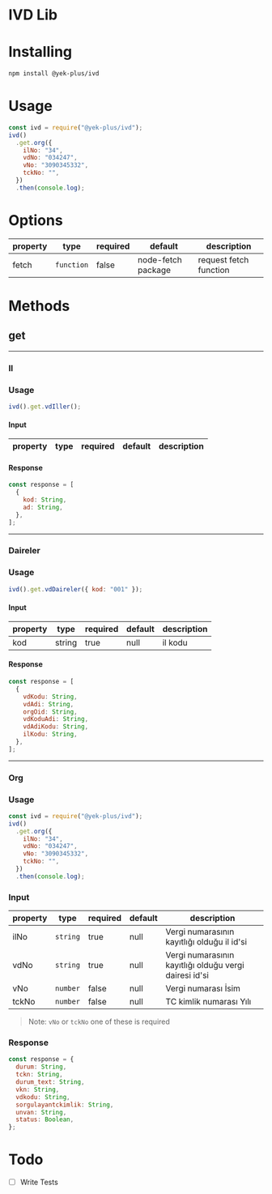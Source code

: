 # IVD Lib

# Installing

```bash
npm install @yek-plus/ivd
```

# Usage

```js
const ivd = require("@yek-plus/ivd");
ivd()
  .get.org({
    ilNo: "34",
    vdNo: "034247",
    vNo: "3090345332",
    tckNo: "",
  })
  .then(console.log);
```

# Options

| property | type       | required | default            | description            |
| -------- | ---------- | -------- | ------------------ | ---------------------- |
| fetch    | `function` | false    | node-fetch package | request fetch function |

# Methods

## get

---

### Il

### Usage

```js
ivd().get.vdIller();
```

#### Input

| property | type | required | default | description |
| -------- | ---- | -------- | ------- | ----------- |


#### Response

```js
const response = [
  {
    kod: String,
    ad: String,
  },
];
```

---

### Daireler

### Usage

```js
ivd().get.vdDaireler({ kod: "001" });
```

#### Input

| property | type   | required | default | description |
| -------- | ------ | -------- | ------- | ----------- |
| kod      | string | true     | null    | il kodu     |

#### Response

```js
const response = [
  {
    vdKodu: String,
    vdAdi: String,
    orgOid: String,
    vdKoduAdi: String,
    vdAdiKodu: String,
    ilKodu: String,
  },
];
```

---

### Org

### Usage

```js
const ivd = require("@yek-plus/ivd");
ivd()
  .get.org({
    ilNo: "34",
    vdNo: "034247",
    vNo: "3090345332",
    tckNo: "",
  })
  .then(console.log);
```

### Input

| property | type     | required | default | description                                            |
| -------- | -------- | -------- | ------- | ------------------------------------------------------ |
| ilNo     | `string` | true     | null    | Vergi numarasının kayıtlığı olduğu il id'si            |
| vdNo     | `string` | true     | null    | Vergi numarasının kayıtlığı olduğu vergi dairesi id'si |
| vNo      | `number` | false    | null    | Vergi numarası İsim                                    |
| tckNo    | `number` | false    | null    | TC kimlik numarası Yılı                                |

> Note: `vNo` or `tckNo` one of these is required

### Response

```js
const response = {
  durum: String,
  tckn: String,
  durum_text: String,
  vkn: String,
  vdkodu: String,
  sorgulayantckimlik: String,
  unvan: String,
  status: Boolean,
};
```

# Todo

- [ ] Write Tests
